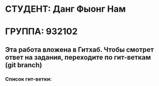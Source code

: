 # СТУДЕНТ: Данг Фыонг Нам
# ГРУППА: 932102

## Эта работа вложена в Гитхаб. Чтобы смотрет ответ на задания, переходите по гит-веткам (git branch)
### Список гит-ветки:

